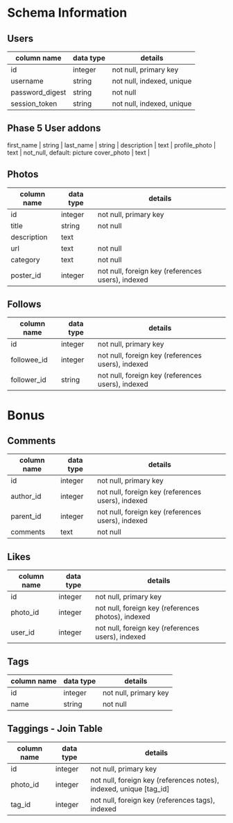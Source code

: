 # Schema Information

## Users
column name     | data type | details
----------------|-----------|-----------------------
id              | integer   | not null, primary key
username        | string    | not null, indexed, unique
password_digest | string    | not null
session_token   | string    | not null, indexed, unique

## Phase 5 User addons
first_name      | string    |
last_name       | string    |
description     | text      |
profile_photo   | text      | not_null, default: picture
cover_photo     | text      |


## Photos
column name | data type | details
------------|-----------|-----------------------
id          | integer   | not null, primary key
title       | string    | not null
description | text      |
url         | text      | not null
category    | text      | not null
poster_id   | integer   | not null, foreign key (references users), indexed

## Follows
column name | data type | details
------------|-----------|-----------------------
id          | integer   | not null, primary key
followee_id | integer   | not null, foreign key (references users), indexed
follower_id | string    | not null, foreign key (references users), indexed

# Bonus

## Comments
column name | data type | details
------------|-----------|-----------------------
id          | integer   | not null, primary key
author_id   | integer   | not null, foreign key (references users), indexed
parent_id   | integer   | not null, foreign key (references users), indexed
comments    | text      | not null

## Likes
column name | data type | details
------------|-----------|-----------------------
id          | integer   | not null, primary key
photo_id    | integer   | not null, foreign key (references photos), indexed
user_id     | integer   | not null, foreign key (references users), indexed

## Tags
column name | data type | details
------------|-----------|-----------------------
id          | integer   | not null, primary key
name        | string    | not null

## Taggings - Join Table
column name | data type | details
------------|-----------|-----------------------
id          | integer   | not null, primary key
photo_id     | integer   | not null, foreign key (references notes), indexed, unique [tag_id]
tag_id      | integer   | not null, foreign key (references tags), indexed

